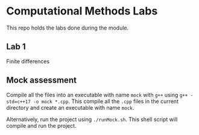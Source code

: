 # Computational Methods Labs

This repo holds the labs done during the module.

## Lab 1

Finite differences

## Mock assessment

Compile all the files into an executable with name `mock` with `g++` using `g++ -std=c++17 -o mock *.cpp`. This compile all the `.cpp` files in the current directory and create an executable with name `mock`.

Alternatively, run the project using `./runMock.sh`. This shell script will compile and run the project.

